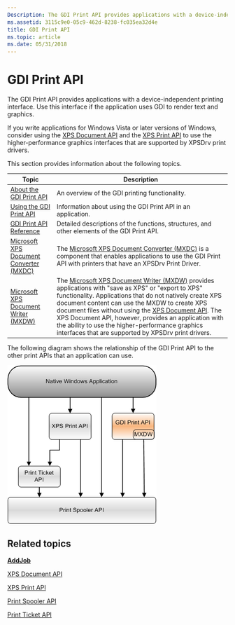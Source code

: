 ```yaml
---
Description: The GDI Print API provides applications with a device-independent printing interface.
ms.assetid: 3115c9e0-05c9-462d-8238-fc035ea32d4e
title: GDI Print API
ms.topic: article
ms.date: 05/31/2018
---
```


# GDI Print API

The GDI Print API provides applications with a device-independent printing interface. Use this interface if the application uses GDI to render text and graphics.

If you write applications for Windows Vista or later versions of Windows, consider using the [XPS Document API](https://msdn.microsoft.com/en-us/library/Dd316976(v=VS.85).aspx) and the [XPS Print API](xps-printing.md) to use the higher-performance graphics interfaces that are supported by XPSDrv print drivers.

This section provides information about the following topics.



| Topic                                                                                             | Description                                                                                                                                                                                                                                                                                                                                                                                                                                                                                                           |
|---------------------------------------------------------------------------------------------------|-----------------------------------------------------------------------------------------------------------------------------------------------------------------------------------------------------------------------------------------------------------------------------------------------------------------------------------------------------------------------------------------------------------------------------------------------------------------------------------------------------------------------|
| [About the GDI Print API](about-the-gdi-print-api.md)<br/>                                 | An overview of the GDI printing functionality.<br/>                                                                                                                                                                                                                                                                                                                                                                                                                                                             |
| [Using the GDI Print API](using-the-printing-functions.md)<br/>                            | Information about using the GDI Print API in an application.<br/>                                                                                                                                                                                                                                                                                                                                                                                                                                               |
| [GDI Print API Reference](gdi-print-api-reference.md)<br/>                                 | Detailed descriptions of the functions, structures, and other elements of the GDI Print API.<br/>                                                                                                                                                                                                                                                                                                                                                                                                               |
| [Microsoft XPS Document Converter (MXDC)](microsoft-xps-document-converter--mxdc-.md)<br/> | The [Microsoft XPS Document Converter (MXDC)](microsoft-xps-document-converter--mxdc-.md) is a component that enables applications to use the GDI Print API with printers that have an XPSDrv Print Driver.<br/>                                                                                                                                                                                                                                                                                               |
| [Microsoft XPS Document Writer (MXDW)](microsoft-xps-document-writer.md)<br/>              | The [Microsoft XPS Document Writer (MXDW)](microsoft-xps-document-writer.md) provides applications with "save as XPS" or "export to XPS" functionality. Applications that do not natively create XPS document content can use the MXDW to create XPS document files without using the [XPS Document API](https://msdn.microsoft.com/en-us/library/Dd316976(v=VS.85).aspx). The XPS Document API, however, provides an application with the ability to use the higher-performance graphics interfaces that are supported by XPSDrv print drivers.<br/> |



 

The following diagram shows the relationship of the GDI Print API to the other print APIs that an application can use.

![a diagram that shows the relationship of the gdi print api to the other print apis that a win32 application can use](images/print-apis-gdi.png)

## Related topics

<dl> <dt>

[**AddJob**](addjob.md)
</dt> <dt>

[XPS Document API](https://msdn.microsoft.com/en-us/library/Dd316976(v=VS.85).aspx)
</dt> <dt>

[XPS Print API](xps-printing.md)
</dt> <dt>

[Print Spooler API](print-spooler-api.md)
</dt> <dt>

[Print Ticket API](print-ticket-api.md)
</dt> </dl>

 

 




